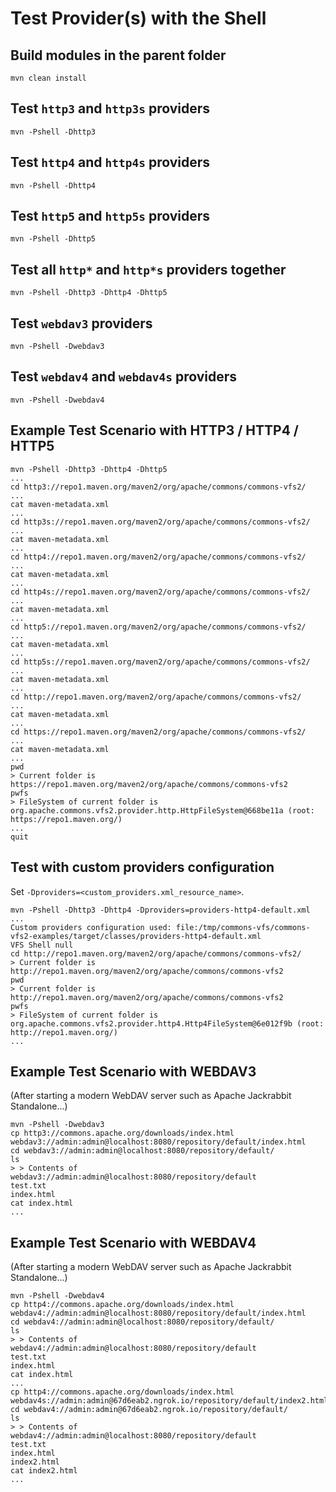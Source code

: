 <!---
 Licensed to the Apache Software Foundation (ASF) under one or more
 contributor license agreements.  See the NOTICE file distributed with
 this work for additional information regarding copyright ownership.
 The ASF licenses this file to You under the Apache License, Version 2.0
 (the "License"); you may not use this file except in compliance with
 the License.  You may obtain a copy of the License at

      http://www.apache.org/licenses/LICENSE-2.0

 Unless required by applicable law or agreed to in writing, software
 distributed under the License is distributed on an "AS IS" BASIS,
 WITHOUT WARRANTIES OR CONDITIONS OF ANY KIND, either express or implied.
 See the License for the specific language governing permissions and
 limitations under the License.
-->

# Test Provider(s) with the Shell

## Build modules in the parent folder

    mvn clean install

## Test `http3` and `http3s` providers

    mvn -Pshell -Dhttp3

## Test `http4` and `http4s` providers

    mvn -Pshell -Dhttp4

## Test `http5` and `http5s` providers

    mvn -Pshell -Dhttp5

## Test all `http*` and `http*s` providers together

    mvn -Pshell -Dhttp3 -Dhttp4 -Dhttp5

## Test `webdav3` providers

    mvn -Pshell -Dwebdav3

## Test `webdav4` and `webdav4s` providers

    mvn -Pshell -Dwebdav4

## Example Test Scenario with HTTP3 / HTTP4 / HTTP5

    mvn -Pshell -Dhttp3 -Dhttp4 -Dhttp5
    ...
    cd http3://repo1.maven.org/maven2/org/apache/commons/commons-vfs2/
    ...
    cat maven-metadata.xml
    ...
    cd http3s://repo1.maven.org/maven2/org/apache/commons/commons-vfs2/
    ...
    cat maven-metadata.xml
    ...
    cd http4://repo1.maven.org/maven2/org/apache/commons/commons-vfs2/
    ...
    cat maven-metadata.xml
    ...
    cd http4s://repo1.maven.org/maven2/org/apache/commons/commons-vfs2/
    ...
    cat maven-metadata.xml
    ...
    cd http5://repo1.maven.org/maven2/org/apache/commons/commons-vfs2/
    ...
    cat maven-metadata.xml
    ...
    cd http5s://repo1.maven.org/maven2/org/apache/commons/commons-vfs2/
    ...
    cat maven-metadata.xml
    ...
    cd http://repo1.maven.org/maven2/org/apache/commons/commons-vfs2/
    ...
    cat maven-metadata.xml
    ...
    cd https://repo1.maven.org/maven2/org/apache/commons/commons-vfs2/
    ...
    cat maven-metadata.xml
    ...
    pwd
    > Current folder is https://repo1.maven.org/maven2/org/apache/commons/commons-vfs2
    pwfs
    > FileSystem of current folder is org.apache.commons.vfs2.provider.http.HttpFileSystem@668be11a (root: https://repo1.maven.org/)
    ...
    quit
    


## Test with custom providers configuration

Set `-Dproviders=<custom_providers.xml_resource_name>`.

    mvn -Pshell -Dhttp3 -Dhttp4 -Dproviders=providers-http4-default.xml
    ...
    Custom providers configuration used: file:/tmp/commons-vfs/commons-vfs2-examples/target/classes/providers-http4-default.xml
    VFS Shell null
    cd http://repo1.maven.org/maven2/org/apache/commons/commons-vfs2/
    > Current folder is http://repo1.maven.org/maven2/org/apache/commons/commons-vfs2
    pwd
    > Current folder is http://repo1.maven.org/maven2/org/apache/commons/commons-vfs2
    pwfs
    > FileSystem of current folder is org.apache.commons.vfs2.provider.http4.Http4FileSystem@6e012f9b (root: http://repo1.maven.org/)
    ...

## Example Test Scenario with WEBDAV3

(After starting a modern WebDAV server such as Apache Jackrabbit Standalone...)

    mvn -Pshell -Dwebdav3
    cp http3://commons.apache.org/downloads/index.html webdav3://admin:admin@localhost:8080/repository/default/index.html
    cd webdav3://admin:admin@localhost:8080/repository/default/
    ls
    > > Contents of webdav3://admin:admin@localhost:8080/repository/default
    test.txt
    index.html
    cat index.html
    ...

## Example Test Scenario with WEBDAV4

(After starting a modern WebDAV server such as Apache Jackrabbit Standalone...)

    mvn -Pshell -Dwebdav4
    cp http4://commons.apache.org/downloads/index.html webdav4://admin:admin@localhost:8080/repository/default/index.html
    cd webdav4://admin:admin@localhost:8080/repository/default/
    ls
    > > Contents of webdav4://admin:admin@localhost:8080/repository/default
    test.txt
    index.html
    cat index.html
    ...
    cp http4://commons.apache.org/downloads/index.html webdav4s://admin:admin@67d6eab2.ngrok.io/repository/default/index2.html
    cd webdav4://admin:admin@67d6eab2.ngrok.io/repository/default/
    ls
    > > Contents of webdav4://admin:admin@localhost:8080/repository/default
    test.txt
    index.html
    index2.html
    cat index2.html
    ...

